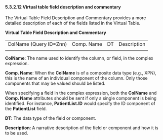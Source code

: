 #### 5.3.2.12 Virtual table field description and commentary

The Virtual Table Field Description and Commentary provides a more detailed description of each of the fields listed in the Virtual Table.

**Virtual Table Field Description and Commentary**

|     |     |     |     |
| --- | --- | --- | --- |
| ColName (Query ID=Znn) | Comp. Name | DT | Description |
|  |  |  |  |

**ColName**: The name used to identify the column, or field, in the complex expression.

**Comp. Name**: When the **ColName** is of a composite data type (e.g., XPN), this is the name of an individual component of the column. Only those components that may be valued should be listed.

When specifying a field in the complex expression, both the **ColName** and **Comp. Name** attributes should be sent if only a single component is being identified. For instance, **PatientList.ID** would specify the ID component of the **PatientList** field.

**DT**: The data type of the field or component.

**Description**: A narrative description of the field or component and how it is to be used.
